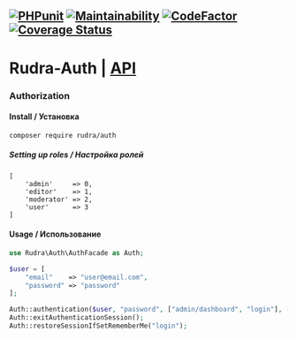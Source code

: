 [![PHPunit](https://github.com/Jagepard/Rudra-Auth/actions/workflows/php.yml/badge.svg)](https://github.com/Jagepard/Rudra-Auth/actions/workflows/php.yml)
[![Maintainability](https://qlty.sh/badges/1346d77c-b7f1-4488-b73c-b47582166061/maintainability.svg)](https://qlty.sh/gh/Jagepard/projects/Rudra-Auth)
[![CodeFactor](https://www.codefactor.io/repository/github/jagepard/rudra-auth/badge)](https://www.codefactor.io/repository/github/jagepard/rudra-auth)
[![Coverage Status](https://coveralls.io/repos/github/Jagepard/Rudra-Auth/badge.svg?branch=master)](https://coveralls.io/github/Jagepard/Rudra-Auth?branch=master)
-----

# Rudra-Auth | [API](https://github.com/Jagepard/Rudra-Auth/blob/master/docs.md "Documentation API")
### Authorization

#### Install / Установка
```composer require rudra/auth```

##### Setting up roles / Настройка ролей
```
[
    'admin'     => 0,
    'editor'    => 1,
    'moderator' => 2,
    'user'      => 3
]
```
#### Usage / Использование
```php
use Rudra\Auth\AuthFacade as Auth;

$user = [
    "email"    => "user@email.com",
    "password" => "password"
];

Auth::authentication($user, "password", ["admin/dashboard", "login"], ["error" => "Wrong access data"]);
Auth::exitAuthenticationSession();
Auth::restoreSessionIfSetRememberMe("login");
```
